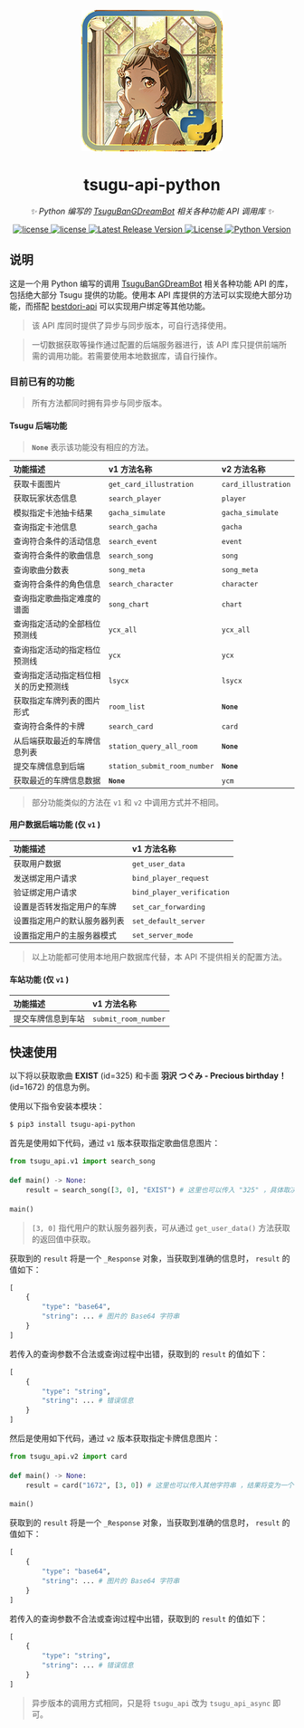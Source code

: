 <div align="center">

![tsugu-api-ython logo](https://github.com/WindowsSov8forUs/tsugu-api-python/blob/main/logo.png)

# tsugu-api-python

_✨ Python 编写的 [TsuguBanGDreamBot](https://github.com/Yamamoto-2/tsugu-bangdream-bot?tab=readme-ov-file) 相关各种功能 API 调用库  ✨_

</div>

<p align="center">

<a href="https://github.com/Yamamoto-2/tsugu-bangdream-bot">
  <img src="https://img.shields.io/badge/tsugu bangdream bot-v1 api-FFEE88" alt="license">
</a>

<a href="https://github.com/Yamamoto-2/tsugu-bangdream-bot">
  <img src="https://img.shields.io/badge/tsugu bangdream bot-v2 api-FFEE88" alt="license">
</a>

<a href="https://github.com/WindowsSov8forUs/tsugu-api-python">
  <img src="https://img.shields.io/github/v/release/WindowsSov8forUs/tsugu-api-python" alt="Latest Release Version">
</a>

<a href="https://github.com/WindowsSov8forUs/tsugu-api-python/blob/main/LICENSE">
  <img src="https://img.shields.io/github/license/WindowsSov8forUs/tsugu-api-python" alt="License">
</a>

<a href="https://www.python.org/downloads/">
  <img src="https://img.shields.io/pypi/pyversions/tsugu-api-python" alt="Python Version">
</a>

</p>

## 说明

这是一个用 Python 编写的调用 [TsuguBanGDreamBot](https://github.com/Yamamoto-2/tsugu-bangdream-bot?tab=readme-ov-file) 相关各种功能 API 的库，包括绝大部分 Tsugu 提供的功能。使用本 API 库提供的方法可以实现绝大部分功能，而搭配 [bestdori-api](https://github.com/WindowsSov8forUs/bestdori-api) 可以实现用户绑定等其他功能。

> 该 API 库同时提供了异步与同步版本，可自行选择使用。

> 一切数据获取等操作通过配置的后端服务器进行，该 API 库只提供前端所需的调用功能。若需要使用本地数据库，请自行操作。

### 目前已有的功能

> 所有方法都同时拥有异步与同步版本。

#### Tsugu 后端功能

> **`None`** 表示该功能没有相应的方法。

|功能描述|v1 方法名称|v2 方法名称|
|:------|:----------|:---------|
|获取卡面图片|`get_card_illustration`|`card_illustration`|
|获取玩家状态信息|`search_player`|`player`|
|模拟指定卡池抽卡结果|`gacha_simulate`|`gacha_simulate`|
|查询指定卡池信息|`search_gacha`|`gacha`|
|查询符合条件的活动信息|`search_event`|`event`|
|查询符合条件的歌曲信息|`search_song`|`song`|
|查询歌曲分数表|`song_meta`|`song_meta`|
|查询符合条件的角色信息|`search_character`|`character`|
|查询指定歌曲指定难度的谱面|`song_chart`|`chart`|
|查询指定活动的全部档位预测线|`ycx_all`|`ycx_all`|
|查询指定活动的指定档位预测线|`ycx`|`ycx`|
|查询指定活动指定档位相关的历史预测线|`lsycx`|`lsycx`|
|获取指定车牌列表的图片形式|`room_list`|**`None`**|
|查询符合条件的卡牌|`search_card`|`card`|
|从后端获取最近的车牌信息列表|`station_query_all_room`|**`None`**|
|提交车牌信息到后端|`station_submit_room_number`|**`None`**|
|获取最近的车牌信息数据|**`None`**|`ycm`|

> 部分功能类似的方法在 `v1` 和 `v2` 中调用方式并不相同。

#### 用户数据后端功能 (仅 `v1` )

|功能描述|v1 方法名称|
|:------|:----------|
获取用户数据|`get_user_data`|
发送绑定用户请求|`bind_player_request`|
验证绑定用户请求|`bind_player_verification`|
设置是否转发指定用户的车牌|`set_car_forwarding`|
设置指定用户的默认服务器列表|`set_default_server`|
设置指定用户的主服务器模式|`set_server_mode`|

> 以上功能都可使用本地用户数据库代替，本 API 不提供相关的配置方法。

#### 车站功能 (仅 `v1` )

|功能描述|v1 方法名称|
|:------|:----------|
|提交车牌信息到车站|`submit_room_number`|


## 快速使用

以下将以获取歌曲 **EXIST** (id=325) 和卡面 **羽沢 つぐみ - Precious birthday！** (id=1672) 的信息为例。

使用以下指令安装本模块：
```bash
$ pip3 install tsugu-api-python
```

首先是使用如下代码，通过 `v1` 版本获取指定歌曲信息图片：

```python
from tsugu_api.v1 import search_song

def main() -> None:
    result = search_song([3, 0], "EXIST") # 这里也可以传入 "325" ，具体取决于用户输入信息

main()
```

> `[3, 0]` 指代用户的默认服务器列表，可从通过 `get_user_data()` 方法获取的返回值中获取。

获取到的 `result` 将是一个 `_Response` 对象，当获取到准确的信息时， `result` 的值如下：

```python
[
    {
        "type": "base64",
        "string": ... # 图片的 Base64 字符串
    }
]
```

若传入的查询参数不合法或查询过程中出错，获取到的 `result` 的值如下：

```python
[
    {
        "type": "string",
        "string": ... # 错误信息
    }
]
```

然后是使用如下代码，通过 `v2` 版本获取指定卡牌信息图片：

```python
from tsugu_api.v2 import card

def main() -> None:
    result = card("1672", [3, 0]) # 这里也可以传入其他字符串 ，结果将变为一个符合参数的卡牌列表图片

main()
```

获取到的 `result` 将是一个 `_Response` 对象，当获取到准确的信息时， `result` 的值如下：

```python
[
    {
        "type": "base64",
        "string": ... # 图片的 Base64 字符串
    }
]
```

若传入的查询参数不合法或查询过程中出错，获取到的 `result` 的值如下：

```python
[
    {
        "type": "string",
        "string": ... # 错误信息
    }
]
```

> 异步版本的调用方式相同，只是将 `tsugu_api` 改为 `tsugu_api_async` 即可。
